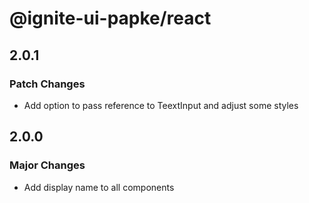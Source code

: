 # @ignite-ui-papke/react

## 2.0.1

### Patch Changes

- Add option to pass reference to TeextInput and adjust some styles

## 2.0.0

### Major Changes

- Add display name to all components
